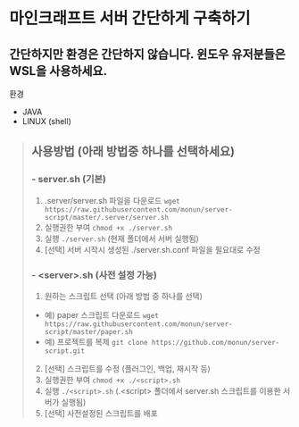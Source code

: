 # 마인크래프트 서버 간단하게 구축하기

간단하지만 환경은 간단하지 않습니다.
윈도우 유저분들은 WSL을 사용하세요.
---
환경
* JAVA
* LINUX (shell)

> ## 사용방법 (아래 방법중 하나를 선택하세요)
> ### - server.sh (기본)
> 1. .server/server.sh 파일을 다운로드 `wget https://raw.githubusercontent.com/monun/server-script/master/.server/server.sh`
> 2. 실행권한 부여 `chmod +x ./server.sh`
> 3. 실행 `./server.sh` (현재 폴더에서 서버 실행됨)
> 4. [선택] 서버 시작시 생성된 ./server.sh.conf 파일을 필요대로 수정
> ### - \<server>.sh (사전 설정 가능)
> 1. 원하는 스크립트 선택 (아래 방법 중 하나를 선택)
>   * 예) paper 스크립트 다운로드 `wget https://raw.githubusercontent.com/monun/server-script/master/paper.sh`
>   * 예) 프로젝트를 복제 `git clone https://github.com/monun/server-script.git`
> 2. [선택] 스크립트를 수정 (플러그인, 백업, 재시작 등)
> 3. 실행권한 부여 `chmod +x ./<script>.sh`
> 4. 실행 `./<script>.sh` (.\<script> 폴더에서 server.sh 스크립트를 이용한 서버가 실행됨)
> 5. [선택] 사전설정된 스크립트를 배포
